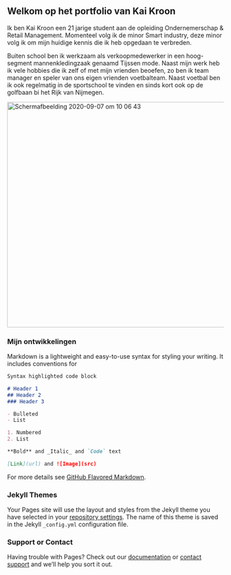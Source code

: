 ## Welkom op het portfolio van Kai Kroon

Ik ben Kai Kroon een 21 jarige student aan de opleiding Ondernemerschap & Retail Management. Momenteel volg ik de minor Smart industry, deze minor volg ik om mijn huidige kennis die ik heb opgedaan te verbreden. 

Buiten school ben ik werkzaam als verkoopmedewerker in een hoog-segment mannenkledingzaak genaamd Tijssen mode. Naast mijn werk heb ik vele hobbies die ik zelf of met mijn vrienden beoefen, zo ben ik team manager en speler van ons eigen vrienden voetbalteam. Naast voetbal ben ik ook regelmatig in de sportschool te vinden en sinds kort ook op de golfbaan bi het Rijk van Nijmegen. 

<img width="525" alt="Schermafbeelding 2020-09-07 om 10 06 43" src="https://user-images.githubusercontent.com/70638968/92365799-9cb4c300-f0f4-11ea-90d3-bda1c4f63b04.png">

### Mijn ontwikkelingen

Markdown is a lightweight and easy-to-use syntax for styling your writing. It includes conventions for

```markdown
Syntax highlighted code block

# Header 1
## Header 2
### Header 3

- Bulleted
- List

1. Numbered
2. List

**Bold** and _Italic_ and `Code` text

[Link](url) and ![Image](src)
```

For more details see [GitHub Flavored Markdown](https://guides.github.com/features/mastering-markdown/).

### Jekyll Themes

Your Pages site will use the layout and styles from the Jekyll theme you have selected in your [repository settings](https://github.com/kaikroon1999/Portfolio-Kai/settings). The name of this theme is saved in the Jekyll `_config.yml` configuration file.

### Support or Contact

Having trouble with Pages? Check out our [documentation](https://docs.github.com/categories/github-pages-basics/) or [contact support](https://github.com/contact) and we’ll help you sort it out.
